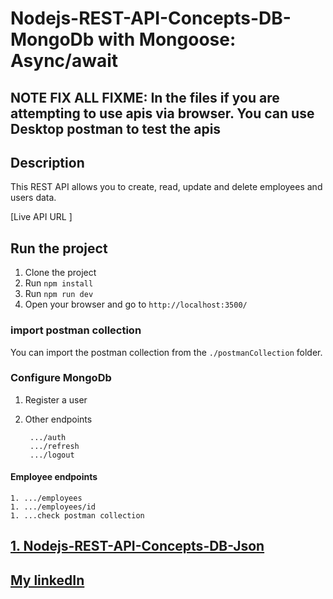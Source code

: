 # Nodejs-REST-API-Concepts-DB-MongoDb with Mongoose: Async/await

## NOTE FIX ALL FIXME: In the files if you are attempting to use apis via browser. You can use Desktop postman to test the apis

## Description

This REST API allows you to create, read, update and delete employees and users data.

[Live API URL ]

<!-- Check out MongoDb repo -->


## Run the project

1. Clone the project
1. Run `npm install`
1. Run `npm run dev`
1. Open your browser and go to `http://localhost:3500/`

### import postman collection

You can import the postman collection from the `./postmanCollection` folder.

### Configure MongoDb

1. Register a user
1. Other endpoints

        .../auth
        .../refresh
        .../logout

#### Employee endpoints

    1. .../employees
    1. .../employees/id
    1. ...check postman collection

## [1. Nodejs-REST-API-Concepts-DB-Json](https://github.com/rqkohistani/Nodejs-REST-API-Concepts-DB-Json)

## [My linkedIn](https://www.linkedin.com/in/rashed-qazizada-1b64b68a/)
